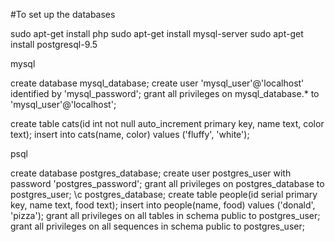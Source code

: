 #To set up the databases

sudo apt-get install php
sudo apt-get install mysql-server
sudo apt-get install postgresql-9.5

mysql

create database mysql_database;
create user 'mysql_user'@'localhost' identified by 'mysql_password';
grant all privileges on mysql_database.* to 'mysql_user'@'localhost';

create table cats(id int not null auto_increment primary key, name text, color text);
insert into cats(name, color) values ('fluffy', 'white');

psql

create database postgres_database;
create user postgres_user with password 'postgres_password';
grant all privileges on postgres_database to postgres_user;
\c postgres_database;
create table people(id serial primary key, name text, food text);
insert into people(name, food) values ('donald', 'pizza');
grant all privileges on all tables in schema public to postgres_user;
grant all privileges on all sequences in schema public to postgres_user;

